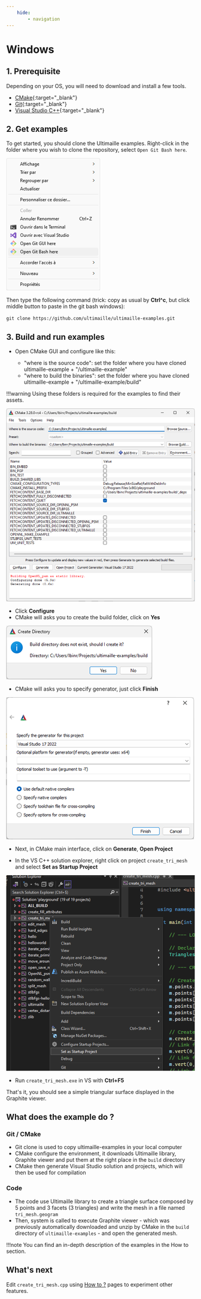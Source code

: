 ```yaml
---
    hide:
        - navigation
---
```


# Windows

## 1. Prerequisite

Depending on your OS, you will need to download and install a few tools.

 - [CMake](https://cmake.org/download/){:target="_blank"}
 - [Git](https://git-scm.com/){:target="_blank"}
 - [Visual Studio C++](https://visualstudio.microsoft.com/fr/vs/features/cplusplus/){:target="_blank"}

## 2. Get examples

To get started, you should clone the Ultimaille examples. Right-click in the folder where you wish to clone the repository, select `Open Git Bash here`. 

![Open git bash](../assets/open-git-bash.png)

Then type the following command (trick: copy as usual by __Ctrl^c__, but click middle button to paste in the git bash windows): 

`git clone https://github.com/ultimaille/ultimaille-examples.git`

## 3. Build and run examples

 - Open CMake GUI and configure like this:

    - "where is the source code": set the folder where you have cloned ultimaille-example + "/ultimaille-example"
    - "where to build the binaries": set the folder where you have cloned ultimaille-example + "/ultimaille-example/build"

!!!warning
    Using these folders is required for the examples to find their assets.

![cmake gui screenshot](../assets/cmake-gui-screenshot.png)

 - Click __Configure__
 - CMake will asks you to create the build folder, click on __Yes__

![cmake gui screenshot](../assets/cmake-ask-create-dir.png)

 - CMake will asks you to specify generator, just click __Finish__

![cmake gui screenshot](../assets/cmake-ask-for-build-tools.png)

 - Next, in CMake main interface, click on __Generate__, __Open Project__

 - In the VS C++ solution explorer, right click on project `create_tri_mesh` and select __Set as Startup Project__

![VS Set as Startup](../assets/vs-set-as-startup.png)

 - Run `create_tri_mesh.exe` in VS with __Ctrl+F5__

That's it, you should see a simple triangular surface displayed in the Graphite viewer.



## What does the example do ?

### Git / CMake

 - Git clone is used to copy ultimaille-examples in your local computer
 - CMake configure the environment, it downloads Ultimaille library, Graphite viewer and put them at the right place in the `build` directory
 - CMake then generate Visual Studio solution and projects, which will then be used for compilation


### Code

 - The code use Ultimaille library to create a triangle surface composed by 5 points and 3 facets (3 triangles) and write the mesh in a file named `tri_mesh.geogram`
 - Then, system is called to execute Graphite viewer - which was previously automatically downloaded and unzip by CMake in the `build` directory of `ultimaille-examples` - and open the generated mesh.

!!!note 
    You can find an in-depth description of the examples in the How to section.

## What's next

Edit `create_tri_mesh.cpp` using [How to ?](../how_to/index.md) pages to experiment other features.